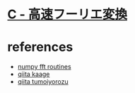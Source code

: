 # [C - 高速フーリエ変換](https://atcoder.jp/contests/atc001/tasks/fft_c)



# references
- [numpy fft routines](https://numpy.org/doc/stable/reference/routines.fft.html)
- [qiita kaage](https://qiita.com/ageprocpp/items/0d63d4ed80de4a35fe79)
- [qiita tumoiyorozu](qiita.com/TumoiYorozu/items/5855d75a47ef2c7e62c8)